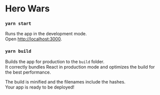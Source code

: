 # Hero Wars

### `yarn start`

Runs the app in the development mode.\
Open [http://localhost:3000](http://localhost:3000).

### `yarn build`

Builds the app for production to the `build` folder.\
It correctly bundles React in production mode and optimizes the build for the best performance.

The build is minified and the filenames include the hashes.\
Your app is ready to be deployed!

